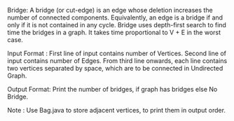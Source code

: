 Bridge: A bridge (or cut-edge) is an edge whose deletion increases the number of connected components. Equivalently, an edge is a bridge if and only if it is not contained in any cycle. Bridge uses depth-first search to find time the bridges in a graph. It takes time proportional to V + E in the worst case.

Input Format :
First line of input contains number of Vertices.
Second line of input contains number of Edges.
From third line onwards, each line contains two vertices separated by space, which are to be connected in Undirected Graph.

Output Format:
Print the number of bridges, if graph has bridges else No Bridge.


Note : Use Bag.java to store adjacent vertices, to print them in output order.